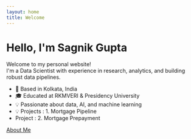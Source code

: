 ```yaml
---
layout: home
title: Welcome
---
```


# Hello, I'm Sagnik Gupta

Welcome to my personal website!  
I'm a Data Scientist with experience in research, analytics, and building robust data pipelines.

- 📍 Based in Kolkata, India
- 🎓 Educated at RKMVERI & Presidency University
- 💡 Passionate about data, AI, and machine learning
- 💡 Projects : 1. Mortgage Pipeline
- Project : 2. Mortgage Prepayment 

[About Me](about.md)
